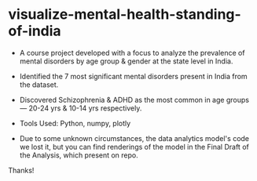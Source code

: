 # visualize-mental-health-standing-of-india
- A course project developed with a focus to analyze the prevalence of mental disorders by age group &amp; gender at the state level in India.
- Identified the 7 most significant mental disorders present in India from the dataset.
- Discovered Schizophrenia & ADHD as the most common in age groups — 20-24 yrs & 10-14 yrs respectively. 
- Tools Used: Python, numpy, plotly

- Due to some unknown circumstances, the data analytics model's code we lost it, but you can find renderings of the model in the Final Draft of the Analysis, which present on repo.

Thanks!
